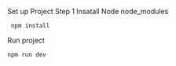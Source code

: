 Set up Project 
Step  1 
Insatall Node node_modules
```
 npm install
```
Run project 
```
npm run dev
```
